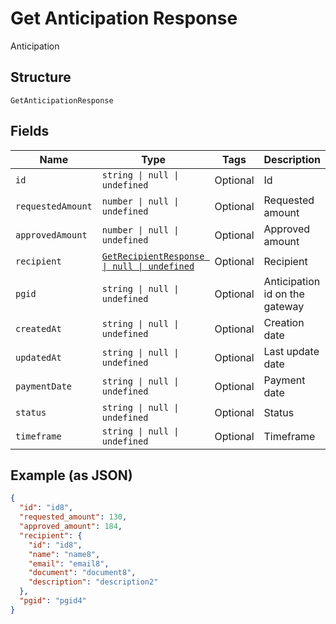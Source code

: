 
# Get Anticipation Response

Anticipation

## Structure

`GetAnticipationResponse`

## Fields

| Name | Type | Tags | Description |
|  --- | --- | --- | --- |
| `id` | `string \| null \| undefined` | Optional | Id |
| `requestedAmount` | `number \| null \| undefined` | Optional | Requested amount |
| `approvedAmount` | `number \| null \| undefined` | Optional | Approved amount |
| `recipient` | [`GetRecipientResponse \| null \| undefined`](../../doc/models/get-recipient-response.md) | Optional | Recipient |
| `pgid` | `string \| null \| undefined` | Optional | Anticipation id on the gateway |
| `createdAt` | `string \| null \| undefined` | Optional | Creation date |
| `updatedAt` | `string \| null \| undefined` | Optional | Last update date |
| `paymentDate` | `string \| null \| undefined` | Optional | Payment date |
| `status` | `string \| null \| undefined` | Optional | Status |
| `timeframe` | `string \| null \| undefined` | Optional | Timeframe |

## Example (as JSON)

```json
{
  "id": "id8",
  "requested_amount": 130,
  "approved_amount": 184,
  "recipient": {
    "id": "id8",
    "name": "name8",
    "email": "email8",
    "document": "document8",
    "description": "description2"
  },
  "pgid": "pgid4"
}
```

